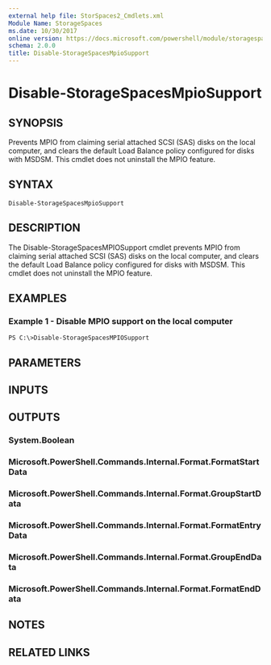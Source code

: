 ```yaml
---
external help file: StorSpaces2_Cmdlets.xml
Module Name: StorageSpaces
ms.date: 10/30/2017
online version: https://docs.microsoft.com/powershell/module/storagespaces/disable-storagespacesmpiosupport?view=windowsserver2012r2-ps&wt.mc_id=ps-gethelp
schema: 2.0.0
title: Disable-StorageSpacesMpioSupport
---
```


# Disable-StorageSpacesMpioSupport

## SYNOPSIS
Prevents MPIO from claiming serial attached SCSI (SAS) disks on the local computer, and clears the default Load Balance policy configured for disks with MSDSM.
This cmdlet does not uninstall the MPIO feature.

## SYNTAX

```
Disable-StorageSpacesMpioSupport
```

## DESCRIPTION
The Disable-StorageSpacesMPIOSupport cmdlet prevents MPIO from claiming serial attached SCSI (SAS) disks on the local computer, and clears the default Load Balance policy configured for disks with MSDSM.
This cmdlet does not uninstall the MPIO feature.

## EXAMPLES

### Example 1 - Disable MPIO support on the local computer
```
PS C:\>Disable-StorageSpacesMPIOSupport
```

## PARAMETERS

## INPUTS

## OUTPUTS

### System.Boolean

### Microsoft.PowerShell.Commands.Internal.Format.FormatStartData

### Microsoft.PowerShell.Commands.Internal.Format.GroupStartData

### Microsoft.PowerShell.Commands.Internal.Format.FormatEntryData

### Microsoft.PowerShell.Commands.Internal.Format.GroupEndData

### Microsoft.PowerShell.Commands.Internal.Format.FormatEndData

## NOTES

## RELATED LINKS

